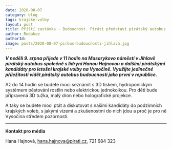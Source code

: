 ```yaml
---
date: 2020-08-07
category: blog
tags: krajske-volby
layout: post
title: Příští zastávka - Budoucnost. Piráti představí pirátský autobus budoucnosti tuto neděli v Jihlavě
author: Redakce
authorId: 
image: posts/2020-08-07-pirbus-budoucnosti-jihlava.jpg
---
```


***V neděli 9. srpna přijede v 11 hodin na Masarykovo náměstí v Jihlavě pirátský autobus společně s lídryní Hanou Hajnovou a dalšími pirátskými kandidáty pro letošní krajské volby na Vysočině. Využijte jedinečné příležitosti vidět pirátský autobus budoucnosti jako první v republice.***  

Až do 14 hodin se budete moci seznámit s 3D tiskem, hydroponickým systémem pěstování rostlin nebo elektrickou jednokolkou. Pro děti bude připravená 3D tužka, malý dron nebo holografické projekce. 

A taky se budete moci ptát a diskutovat s našimi kandidáty do podzimních krajských voleb, s jakými vizemi a zkušenostmi do nich jdou a proč je pro ně Vysočina středem pozornosti.

---

**Kontakt pro média**

Hana Hajnová, <hana.hajnova@pirati.cz>, 721 684 323
